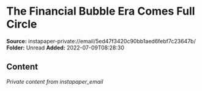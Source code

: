 # The Financial Bubble Era Comes Full Circle

**Source:** instapaper-private://email/5ed47f3420c90bb1aed6febf7c23647b/
**Folder:** Unread
**Added:** 2022-07-09T08:28:30




## Content
*Private content from instapaper_email*
